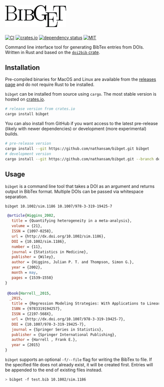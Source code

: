 # <img src="https://raw.githubusercontent.com/nathansam/bibget/master/bibget.png" alt = "bibget logo" width = 200>

[![CI](https://github.com/nathansam/bibget/actions/workflows/rust.yml/badge.svg)](https://github.com/nathansam/bibget/actions/workflows/rust.yml) [![crates.io](https://img.shields.io/crates/v/bibget.svg)](https://crates.io/crates/bibget) [![dependency status](https://deps.rs/repo/github/nathansam/bibget/status.svg)](https://deps.rs/repo/github/nathansam/bibget) [![MIT](https://img.shields.io/crates/l/bibget.svg)](https://github.com/nathansam/bibget/blob/master/LICENSE) 

Command line interface tool for generating BibTex entries from DOIs. Written in 
Rust and based on the [`doi2bib` crate](https://crates.io/crates/doi2bib).  

## Installation

Pre-compiled binaries for MacOS and Linux are available from the
[releases page](https://github.com/nathansam/bibget/releases) and do not require
Rust to be installed. 

`bibget` can be installed from source using `cargo`. The most stable version is
hosted on [crates.io](https://crates.io/crates/bibget).

``` bash
# release version from crates.io
cargo install bibget 
```

You can also install from GitHub if you want access to the latest pre-release
(likely with newer dependencies) or development (more experimental) builds.

``` bash
# pre-release version
cargo install --git https://github.com/nathansam/bibget.git bibget 
# development version 
cargo install --git https://github.com/nathansam/bibget.git --branch dev bibget 
```

## Usage

`bibget` is a command line tool that takes a DOI as an argument and returns
output in BibTex format. Multiple DOIs can be passed via whitespace separation.

``` bash
bibget 10.1002/sim.1186 10.1007/978-3-319-19425-7
```

``` bibtex
 @article{Higgins_2002,
   title = {Quantifying heterogeneity in a meta‐analysis},
   volume = {21},
   ISSN = {1097-0258},
   url = {http://dx.doi.org/10.1002/sim.1186},
   DOI = {10.1002/sim.1186},
   number = {11},
   journal = {Statistics in Medicine},
   publisher = {Wiley},
   author = {Higgins, Julian P. T. and Thompson, Simon G.},
   year = {2002},
   month = may,
   pages = {1539–1558}
}

 @book{Harrell__2015,
  _2015,
   title = {Regression Modeling Strategies: With Applications to Linear Models, Logistic and Ordinal Regression, and Survival Analysis},
   ISBN = {9783319194257},
   ISSN = {2197-568X},
   url = {http://dx.doi.org/10.1007/978-3-319-19425-7},
   DOI = {10.1007/978-3-319-19425-7},
   journal = {Springer Series in Statistics},
   publisher = {Springer International Publishing},
   author = {Harrell , Frank E.},
   year = {2015}
}

```

`bibget` supports an optional `-f/--file` flag for writing the BibTex to
file. If the specified file does not already exist, it will be created first.
Entries will be appended to the end of existing files instead. 

``` bash
> bibget -f test.bib 10.1002/sim.1186
```
